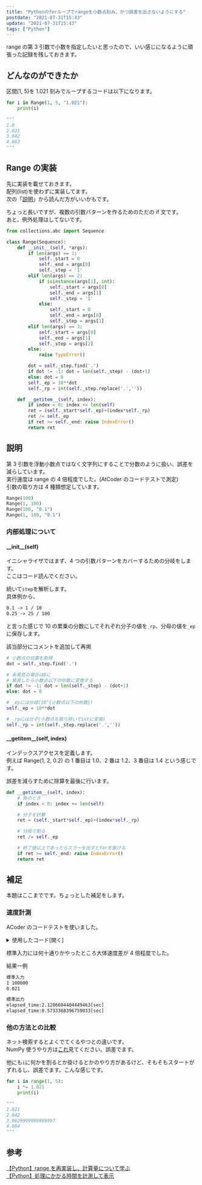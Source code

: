 ```yaml
---
title: "Pythonのforループでrangeを小数点刻み、かつ誤差を出さないようにする"
postdate: "2021-07-31T15:43"
update: "2021-07-31T15:43"
tags: ["Python"]
---
```


range の第 3 引数で小数を指定したいと思ったので、いい感じになるように頑張った記録を残しておきます。

## どんなのができたか

区間[1, 5)を 1.021 刻みでループするコードは以下になります。

```python
for i in Range(1, 5, "1.021"):
    print(i)

"""
1.0
2.021
3.042
4.063
"""
```

## Range の実装

先に実装を載せておきます。  
配列(list)を使わずに実装してます。  
次の「[説明](#toc_headline_3)」から読んだ方がいいかもです。

ちょっと長いですが、複数の引数パターンを作るためのただの if 文です。  
あと、例外処理はしてないです。

```python
from collections.abc import Sequence

class Range(Sequence):
    def __init__(self, *args):
        if len(args) == 1:
            self._start = 0
            self._end = args[0]
            self._step = '1'
        elif len(args) == 2:
            if isinstance(args[1], int):
                self._start = args[0]
                self._end = args[1]
                self._step = '1'
            else:
                self._start = 0
                self._end = args[0]
                self._step = args[1]
        elif len(args) == 3:
            self._start = args[0]
            self._end = args[1]
            self._step = args[2]
        else:
            raise TypeError()

        dot = self._step.find('.')
        if dot != -1: dot = len(self._step) - (dot+1)
        else: dot = 0
        self._ep = 10**dot
        self._rp = int(self._step.replace('.',''))

    def __getitem__(self, index):
        if index < 0: index += len(self)
        ret = (self._start*self._ep)+(index*self._rp)
        ret /= self._ep
        if ret >= self._end: raise IndexError()
        return ret
```

## 説明

第 3 引数を浮動小数点ではなく文字列にすることで分数のように扱い、誤差を減らしています。  
実行速度は range の 4 倍程度でした。(AtCoder のコードテストで測定)  
引数の取り方は 4 種類想定しています。

```python
Range(100)
Range(1, 100)
Range(100, "0.1")
Range(1, 100, "0.1")
```

### 内部処理について

#### \_\_init\_\_(self)

イニシャライザではまず、4 つの引数パターンをカバーするための分岐をします。  
ここはコード読んでください。

続いて`step`を解析します。  
具体例から、

```txt
0.1 -> 1 / 10
0.25 -> 25 / 100
```

と言った感じで 10 の累乗の分数にしてそれぞれ分子の値を`_rp`、分母の値を`_ep`に保存します。

該当部分にコメントを追加して再掲

```python
# 小数点の位置を取得
dot = self._step.find('.')

# 未発見の場合は0に
# 発見したら小数点以下の桁数に変換する
if dot != -1: dot = len(self._step) - (dot+1)
else: dot = 0

# _epには分母(10^{小数点以下の桁数})
self._ep = 10**dot

# _rpには分子(小数点を取り除いてintに変換)
self._rp = int(self._step.replace('.',''))
```

#### \_\_getitem\_\_(self, index)

インデックスアクセスを定義します。  
例えば Range(1, 2, 0.2) の 1 番目は 1.0、2 番は 1.2、3 番目は 1.4 という感じです。

誤差を減らすために除算を最後に行います。

```python
def __getitem__(self, index):
    # 負のとき
    if index < 0: index += len(self)

    # 分子を計算
    ret = (self._start*self._ep)+(index*self._rp)

    # 分母で割る
    ret /= self._ep

    # 終了値以上であったらエラーを出すとforを抜ける
    if ret >= self._end: raise IndexError()
    return ret
```

## 補足

本題はここまでです。ちょっとした補足をします。

### 速度計測

ACoder のコードテストを使いました。

<details>
  <summary>使用したコード[開く]</summary>

```python
from collections.abc import Sequence
import time

class Range(Sequence):
    def __init__(self, *args):
        if len(args) == 1:
            self._start = 0
            self._end = args[0]
            self._step = '1'
        elif len(args) == 2:
            if isinstance(args[1], int):
                self._start = args[0]
                self._end = args[1]
                self._step = '1'
            else:
                self._start = 0
                self._end = args[0]
                self._step = args[1]
        elif len(args) == 3:
            self._start = args[0]
            self._end = args[1]
            self._step = args[2]
        else:
            raise TypeError()

        dot = self._step.find('.')
        if dot != -1: dot = len(self._step) - (dot+1)
        else: dot = 0
        self._ep = 10**dot
        self._rp = int(self._step.replace('.',''))

    def __getitem__(self, index):
        if index < 0: index += len(self)
        ret = (self._start*self._ep)+(index*self._rp)
        ret /= self._ep
        if ret >= self._end: raise IndexError()
        return ret

    def __len__(self):
        d = (self._end-self._start)
        return round((d/float(self._step))+0.5)


start, end = map(int, input().split())
step = input()

sum = 0

s = time.time()


for i in Range(start, end, step):
    sum += i


elapsed_time = time.time() - s
print ("elapsed_time:{0}".format(elapsed_time) + "[sec]")

end *= int(round(1/float(step)))
sum = 0

s = time.time()


for i in range(start, end):
    sum += i


elapsed_time2 = time.time() - s
print ("elapsed_time:{0}".format(elapsed_time2) + "[sec]")
```

</details>

標準入力には何十通りかやったところ大体速度差が 4 倍程度でした。

結果一例

```txt
標準入力
1 100000
0.021

標準出力
elapsed_time:2.1286604404449463[sec]
elapsed_time:0.5733368396759033[sec]
```

### 他の方法との比較

ネット検索するとよくでてくるやつとの違いです。  
NumPy 使うやり方は[これ](https://snowtree-injune.com/2019/07/07/arange-linspace)見てください。誤差でます。

他にも`i`に何かを割るとか掛けるとかのやり方があるけど、そもそもスタートがずれるし、誤差でます。こんな感じです。

```python
for i in range(1, 5):
    i *= 1.021
    print(i)

"""
1.021
2.042
3.0629999999999997
4.084
"""
```

## 参考

[【Python】range を再実装し、計算量について学ぶ](https://qiita.com/tanuk1647/items/6051599e8eeff510a453)  
[【Python】処理にかかる時間を計測して表示](https://qiita.com/fantm21/items/3dc7fbf4e935311488bc)
